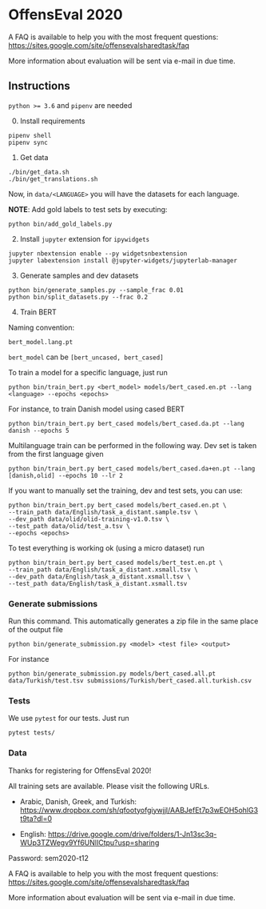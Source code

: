 # OffensEval 2020


A FAQ is available to help you with the most frequent questions: https://sites.google.com/site/offensevalsharedtask/faq

More information about evaluation will be sent via e-mail in due time.

## Instructions

`python >= 3.6` and `pipenv` are needed

0. Install requirements

```
pipenv shell
pipenv sync
```

1. Get data

```
./bin/get_data.sh
./bin/get_translations.sh
```

Now, in `data/<LANGUAGE>` you will have the datasets for each language.

**NOTE**: Add gold labels to test sets by executing:

```
python bin/add_gold_labels.py
```

2. Install `jupyter` extension for `ipywidgets`

```
jupyter nbextension enable --py widgetsnbextension
jupyter labextension install @jupyter-widgets/jupyterlab-manager
```

3. Generate samples and dev datasets

```
python bin/generate_samples.py --sample_frac 0.01
python bin/split_datasets.py --frac 0.2
```

4. Train BERT

Naming convention:

`bert_model.lang.pt`

`bert_model` can be `[bert_uncased, bert_cased]`

To train a model for a specific language, just run

```
python bin/train_bert.py <bert_model> models/bert_cased.en.pt --lang <language> --epochs <epochs>
```

For instance, to train Danish model using cased BERT

```
python bin/train_bert.py bert_cased models/bert_cased.da.pt --lang danish --epochs 5
```

Multilanguage train can be performed in the following way. Dev set is taken from the first language given

```
python bin/train_bert.py bert_cased models/bert_cased.da+en.pt --lang [danish,olid] --epochs 10 --lr 2
```

If you want to manually set the training, dev and test sets, you can use:

```
python bin/train_bert.py bert_cased models/bert_cased.en.pt \
--train_path data/English/task_a_distant.sample.tsv \
--dev_path data/olid/olid-training-v1.0.tsv \
--test_path data/olid/test_a.tsv \
--epochs <epochs>
```

To test everything is working ok (using a micro dataset) run

```
python bin/train_bert.py bert_cased models/bert_test.en.pt \
--train_path data/English/task_a_distant.xsmall.tsv \
--dev_path data/English/task_a_distant.xsmall.tsv \
--test_path data/English/task_a_distant.xsmall.tsv
```

### Generate submissions

Run this command. This automatically generates a zip file in the same place of the output file

```
python bin/generate_submission.py <model> <test file> <output>
```

For instance

```
python bin/generate_submission.py models/bert_cased.all.pt data/Turkish/test.tsv submissions/Turkish/bert_cased.all.turkish.csv  
```

### Tests

We use `pytest` for our tests. Just run

```
pytest tests/
```

### Data

Thanks for registering for OffensEval 2020!

All training sets are available. Please visit the following URLs.

- Arabic, Danish, Greek, and Turkish: https://www.dropbox.com/sh/qfootyofgiywjjl/AABJefEt7p3wEOH5ohlG3t9ta?dl=0

- English: https://drive.google.com/drive/folders/1-Jn13sc3q-WUp3TZWegv9Yf6UNlICtpu?usp=sharing

Password: sem2020-t12

A FAQ is available to help you with the most frequent questions: https://sites.google.com/site/offensevalsharedtask/faq

More information about evaluation will be sent via e-mail in due time.
